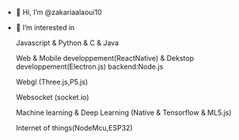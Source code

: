 - 👋 Hi, I’m @zakariaalaoui10
- 👀 I’m interested in

     Javascript & Python & C & Java 
     
     Web & Mobile developpement(ReactNative) & Dekstop developpement(Electron.js)
     backend:Node.js

     Webgl (Three.js,P5.js)
     
     Websocket (socket.io)
     
     Machine learning & Deep Learning (Native & Tensorflow & ML5.js)
     
     Internet of things(NodeMcu,ESP32)
     
<!---
zakariaalaoui10/zakariaalaoui10 is a ✨ special ✨ repository because its `README.md` (this file) appears on your GitHub profile.
You can click the Preview link to take a look at your changes.
--->
